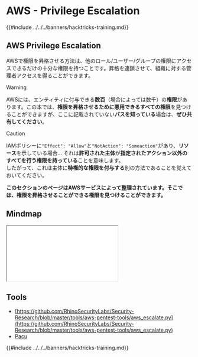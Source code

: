 # AWS - Privilege Escalation

{{#include ../../../banners/hacktricks-training.md}}

## AWS Privilege Escalation

AWSで権限を昇格させる方法は、他のロール/ユーザー/グループの権限にアクセスできるだけの十分な権限を持つことです。昇格を連鎖させて、組織に対する管理者アクセスを得ることができます。

> [!WARNING]
> AWSには、エンティティに付与できる**数百**（場合によっては数千）の**権限**があります。この本では、**権限を昇格させるために悪用できるすべての権限**を見つけることができますが、ここに記載されていない**パスを知っている**場合は、**ぜひ共有してください**。

> [!CAUTION]
> IAMポリシーに`"Effect": "Allow"`と`"NotAction": "Someaction"`があり、**リソース**を示している場合... それは**許可された主体**が**指定されたアクション以外のすべてを行う権限を持っている**ことを意味します。\
> したがって、これは主体に**特権的な権限を付与する**別の方法であることを覚えておいてください。

**このセクションのページはAWSサービスによって整理されています。そこでは、権限を昇格させることができる権限を見つけることができます。**

## Mindmap

<iframe src="../../../pdfs/AWS_Services.pdf" title="AWS Services Mindmap"></iframe>

## Tools

- [https://github.com/RhinoSecurityLabs/Security-Research/blob/master/tools/aws-pentest-tools/aws_escalate.py](https://github.com/RhinoSecurityLabs/Security-Research/blob/master/tools/aws-pentest-tools/aws_escalate.py)
- [Pacu](https://github.com/RhinoSecurityLabs/pacu)

{{#include ../../../banners/hacktricks-training.md}}
